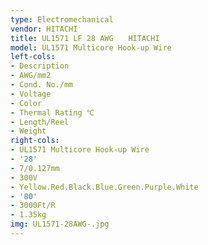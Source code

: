 ```yaml
---
type: Electromechanical
vendor: HITACHI
title: UL1571 LF 28 AWG　　HITACHI
model: UL1571 Multicore Hook-up Wire
left-cols:
- Description
- AWG/mm2
- Cond. No./mm
- Voltage
- Color
- Thermal Rating ℃
- Length/Reel
- Weight
right-cols:
- UL1571 Multicore Hook-up Wire
- '28'
- 7/0.127mm
- 300V
- Yellow.Red.Black.Blue.Green.Purple.White
- '80'
- 3000Ft/R
- 1.35kg
img: UL1571-28AWG-.jpg
---
```

